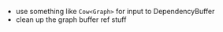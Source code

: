 - use something like `Cow<Graph>` for input to DependencyBuffer
- clean up the graph buffer ref stuff
